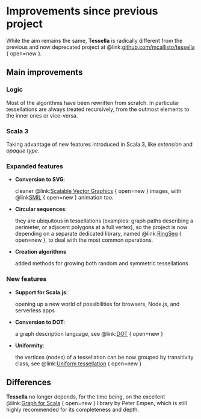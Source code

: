 # Improvements since previous project

While the aim remains the same, **Tessella** is radically different from the previous and now deprecated project at @link:[github.com/mcallisto/tessella](https://github.com/mcallisto/tessella) { open=new }.

## Main improvements

### **Logic**

Most of the algorithms have been rewritten from scratch.
In particular tessellations are always treated recursively,
from the outmost elements to the inner ones or vice-versa.

### **Scala 3**

Taking advantage of new features introduced in Scala 3, like _extension_ and _opaque type_.

### **Expanded features**

* **Conversion to SVG**:

  cleaner @link:[Scalable Vector Graphics](https://en.wikipedia.org/wiki/Scalable_Vector_Graphics) { open=new } images,
  with @link[SMIL](https://en.wikipedia.org/wiki/Synchronized_Multimedia_Integration_Language#SMIL+SVG) { open=new } animation too.


* **Circular sequences**: 

  they are ubiquitous in tessellations
  (examples: graph paths describing a perimeter, or adjacent polygons at a full vertex),
  so the project is now depending on a separate dedicated library,
  named @link:[RingSeq](https://github.com/scala-tessella/ring-seq) { open=new },
  to deal with the most common operations.


* **Creation algorithms**

  added methods for growing both random and symmetric tessellations

### **New features**

* **Support for Scala.js**:

  opening up a new world of possibilities for browsers, Node.js, and serverless apps


* **Conversion to DOT**:

  a graph description language, see @link:[DOT](https://en.wikipedia.org/wiki/DOT_(graph_description_language)) { open=new }


* **Uniformity**:

  the vertices (nodes) of a tessellation can be now grouped by transitivity class,
  see @link:[Uniform tessellation](https://mathworld.wolfram.com/UniformTessellation.html) { open=new }

## Differences

**Tessella** no longer depends, for the time being, on the excellent
@link:[Graph for Scala](https://scala-graph.org/) { open=new } library by Peter Empen,
which is still highly recommended for its completeness and depth.